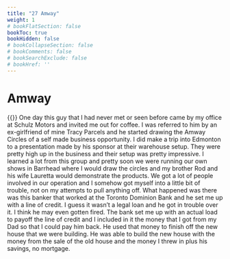 ```yaml
---
title: "27 Amway"
weight: 1
# bookFlatSection: false
bookToc: true
bookHidden: false
# bookCollapseSection: false
# bookComments: false
# bookSearchExclude: false
# bookHref: ''
---
```

# Amway
{{<picture src="/images/Amway Meeting Place.png"  width="300 px">}}
One day this guy that I had never met or seen before came by my office at Schulz Motors and invited me out for coffee.  I was referred to him by an ex-girlfriend of mine Tracy Parcels and he started drawing the Amway Circles of a self made business opportunity.  I did make a trip into Edmonton to a presentation made by his sponsor at their warehouse setup.  They were pretty high up in the business and their setup was pretty impressive.  I learned a lot from this group and pretty soon we were running our own shows in Barrhead where I would draw the circles and my brother Rod and his wife Lauretta would demonstrate the products.  We got a lot of people involved in our operation and I somehow got myself into a little bit of trouble, not on my attempts to pull anything off.  What happened was there was this  banker that worked at the Toronto Dominion Bank and he set me up with a line of credit.  I guess it wasn’t a legal loan and he got in trouble over it. I think he may even gotten fired. The bank set me up with an actual load to payoff the line of credit and I included in it the money that I got from my Dad so that I could pay him back. He used that money to finish off the new house that we were building. He was able to build the new house with the money from the sale of the old house and the money I threw in plus his savings, no mortgage.
